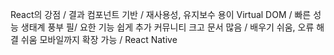React의 강점 / 결과
컴포넌트 기반 / 재사용성, 유지보수 용이
Virtual DOM / 빠른 성능
생태계 풍부 필/ 요한 기능 쉽게 추가
커뮤니티 크고 문서 많음 / 배우기 쉬움, 오류 해결 쉬움
모바일까지 확장 가능 / React Native
